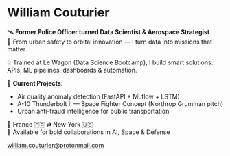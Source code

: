 #  William Couturier

🛰️ **Former Police Officer turned Data Scientist & Aerospace Strategist**  
🚀 From urban safety to orbital innovation — I turn data into missions that matter.


💡 Trained at Le Wagon (Data Science Bootcamp), I build smart solutions: APIs, ML pipelines, dashboards & automation.

🔭 **Current Projects:**
- Air quality anomaly detection (FastAPI + MLflow + LSTM)
- A-10 Thunderbolt II — Space Fighter Concept (Northrop Grumman pitch)
- Urban anti-fraud intelligence for public transportation

📍 France 🇫🇷 ⇄ New York 🇺🇸  
💬 Available for bold collaborations in AI, Space & Defense

william.couturier@protonmail.com
